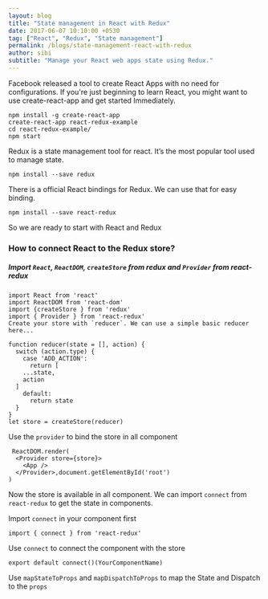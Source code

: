 ```yaml
---
layout: blog
title: "State management in React with Redux"
date: 2017-06-07 10:10:00 +0530
tag: ["React", "Redux", "State management"]
permalink: /blogs/state-management-react-with-redux
author: sibi
subtitle: "Manage your React web apps state using Redux."
---
```


Facebook released a tool to create React Apps with no need for configurations. If you're just beginning to learn React, you might want to use create-react-app and get started Immediately.

```
npm install -g create-react-app
create-react-app react-redux-example
cd react-redux-example/
npm start
```

Redux is a state management tool for react. It’s the most popular tool used to manage state.

```
npm install --save redux
```

There is a official React bindings for Redux. We can use that for easy binding.

```
npm install --save react-redux
```

So we are ready to start with React and Redux

### How to connect React to the Redux store?

##### Import `React`,  `ReactDOM`, `createStore` from redux and `Provider` from react-redux

```
import React from 'react'
import ReactDOM from 'react-dom'
import {createStore } from 'redux'
import { Provider } from 'react-redux'
Create your store with `reducer`. We can use a simple basic reducer here...

function reducer(state = [], action) {
  switch (action.type) {
    case 'ADD_ACTION':
      return [
    ...state,
    action
  ]
    default:
      return state
  }
}
let store = createStore(reducer)
```

Use the `provider` to bind the store in all component

```
 ReactDOM.render(
  <Provider store={store}>
    <App />
  </Provider>,document.getElementById('root')
)
```

Now the store is available in all component. We can import `connect` from `react-redux` to get the state in components.

Import `connect` in your component first

```
import { connect } from 'react-redux'
```

Use `connect` to connect the component with the store

```
export default connect()(YourComponentName)
```

Use `mapStateToProps` and  `mapDispatchToProps`  to map the State and Dispatch to the `props`
